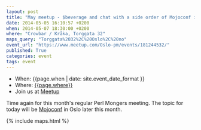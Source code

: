 ```yaml
---
layout: post
title: "May meetup - $beverage and chat with a side order of Mojoconf info"
date: 2014-05-05 16:10:57 +0200
when: 2014-05-07 18:30:00 +0200
where: "Crowbar / Kråka, Torggata 32"
maps_query: "Torggata%2032%2C%20Oslo%2C%20no"
event_url: "https://www.meetup.com/Oslo-pm/events/181244532/"
published: True
categories: event
tags: event
---
```


* When: {{page.when | date: site.event_date_format }}
* Where: [{{page.where}}]({{site.maps_url}}{{page.maps_query}})
* Join us at [Meetup]({{page.event_url}})

Time again for this month&#39;s regular Perl Mongers meeting. The topic for today will be <a href="http://www.mojoconf.org/mojo2014/">Mojoconf</a> in Oslo later this month.

{% include maps.html %}